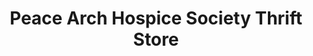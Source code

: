 ---
title: "Peace Arch Hospice Society Thrift Store"
url: /surrey/peace-arch-hospice-society-thrift-store/
shop: Gebrauchtwaren
---
